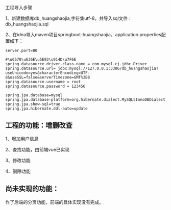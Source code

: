 工程导入步骤

1、新建数据库db_huangshaojia,字符集utf-8，并导入sql文件：db_huangshaojia.sql

2、在idea导入maven项目springboot-huangshaojia，application.properties配置如下：

```
server.port=80

#\u6570\u636E\u5E93\u914D\u7F6E
spring.datasource.driver-class-name = com.mysql.cj.jdbc.Driver
spring.datasource.url= jdbc:mysql://127.0.0.1:3306/db_huangshaojia?useUnicode=yes&characterEncoding=UTF-8&useSSL=false&serverTimezone=GMT%2B8
spring.datasource.username = root
spring.datasource.password = 123456

spring.jpa.database=mysql
spring.jpa.database-platform=org.hibernate.dialect.MySQL5InnoDBDialect
spring.jpa.show-sql=true
spring.jpa.hibernate.ddl-auto=update
```

## 工程的功能：增删改查

1、增加用户信息

2、查找功能，由前端vue已实现

3、修改功能

4、删除功能

## 尚未实现的功能：

作了后端的分页功能，前端的具体实现没有完成。